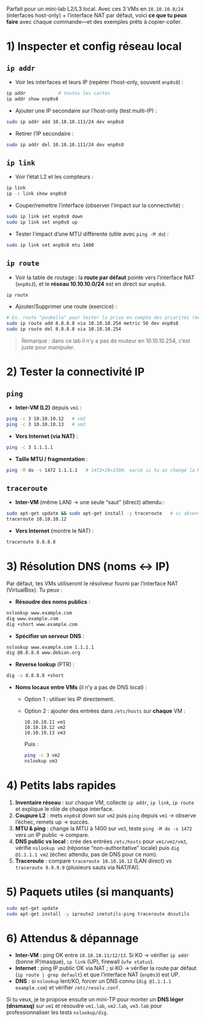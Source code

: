 Parfait pour un mini-lab L2/L3 local. Avec ces 3 VMs en `10.10.10.0/24` (interfaces host-only) + l’interface NAT par défaut, voici **ce que tu peux faire** avec chaque commande—et des exemples prêts à copier-coller.

# 1) Inspecter et config réseau local

## `ip addr`

* Voir les interfaces et leurs IP (repérer l’host-only, souvent `enp0s8`) :

```bash
ip addr            # toutes les cartes
ip addr show enp0s8
```

* Ajouter une IP secondaire sur l’host-only (test multi-IP) :

```bash
sudo ip addr add 10.10.10.111/24 dev enp0s8
```

* Retirer l’IP secondaire :

```bash
sudo ip addr del 10.10.10.111/24 dev enp0s8
```

## `ip link`

* Voir l’état L2 et les compteurs :

```bash
ip link
ip -s link show enp0s8
```

* Couper/remettre l’interface (observer l’impact sur la connectivité) :

```bash
sudo ip link set enp0s8 down
sudo ip link set enp0s8 up
```

* Tester l’impact d’une MTU différente (utile avec `ping -M do`) :

```bash
sudo ip link set enp0s8 mtu 1400
```

## `ip route`

* Voir la table de routage : la **route par défaut** pointe vers l’interface NAT (`enp0s3`), et le **réseau 10.10.10.0/24** est en direct sur `enp0s8`.

```bash
ip route
```

* Ajouter/Supprimer une route (exercice) :

```bash
# Ex. route "poubelle" pour tester la prise en compte des priorités (metric)
sudo ip route add 8.8.8.8 via 10.10.10.254 metric 50 dev enp0s8
sudo ip route del 8.8.8.8 via 10.10.10.254
```

> Remarque : dans ce lab il n’y a pas de routeur en 10.10.10.254, c’est juste pour manipuler.

# 2) Tester la connectivité IP

## `ping`

* **Inter-VM (L2)** depuis `vm1` :

```bash
ping -c 3 10.10.10.12   # vm2
ping -c 3 10.10.10.13   # vm3
```

* **Vers Internet (via NAT)** :

```bash
ping -c 3 1.1.1.1
```

* **Taille MTU / fragmentation** :

```bash
ping -M do -s 1472 1.1.1.1   # 1472+28=1500, varie si tu as changé la MTU
```

## `traceroute`

* **Inter-VM** (même LAN) → une seule “saut” (direct) attendu :

```bash
sudo apt-get update && sudo apt-get install -y traceroute   # si absent
traceroute 10.10.10.12
```

* **Vers Internet** (montre le NAT) :

```bash
traceroute 8.8.8.8
```

# 3) Résolution DNS (noms ↔ IP)

Par défaut, tes VMs utiliseront le résolveur fourni par l’interface NAT (VirtualBox). Tu peux :

* **Résoudre des noms publics** :

```bash
nslookup www.example.com
dig www.example.com
dig +short www.example.com
```

* **Spécifier un serveur DNS** :

```bash
nslookup www.example.com 1.1.1.1
dig @8.8.8.8 www.debian.org
```

* **Reverse lookup** (PTR) :

```bash
dig -x 8.8.8.8 +short
```

* **Noms locaux entre VMs** (il n’y a pas de DNS local) :

  * Option 1 : utiliser les IP directement.
  * Option 2 : ajouter des entrées dans `/etc/hosts` sur **chaque** VM :

    ```
    10.10.10.11 vm1
    10.10.10.12 vm2
    10.10.10.13 vm3
    ```

    Puis :

    ```bash
    ping -c 3 vm2
    nslookup vm3
    ```

# 4) Petits labs rapides

1. **Inventaire réseau** : sur chaque VM, collecte `ip addr`, `ip link`, `ip route` et explique le rôle de chaque interface.
2. **Coupure L2** : mets `enp0s8` down sur `vm2` puis `ping` depuis `vm1` → observe l’échec, remets up → succès.
3. **MTU & ping** : change la MTU à 1400 sur `vm3`, teste `ping -M do -s 1472` vers un IP public → compare.
4. **DNS public vs local** : crée des entrées `/etc/hosts` pour `vm1/vm2/vm3`, vérifie `nslookup vm2` (réponse “non-authoritative” locale) puis `dig @1.1.1.1 vm2` (échec attendu, pas de DNS pour ce nom).
5. **Traceroute** : compare `traceroute 10.10.10.12` (LAN direct) vs `traceroute 9.9.9.9` (plusieurs sauts via NAT/FAI).

# 5) Paquets utiles (si manquants)

```bash
sudo apt-get update
sudo apt-get install -y iproute2 inetutils-ping traceroute dnsutils
```

# 6) Attendus & dépannage

* **Inter-VM** : ping OK entre `10.10.10.11/12/13`. Si KO → vérifier `ip addr` (bonne IP/masque), `ip link` (UP), firewall (`ufw status`).
* **Internet** : ping IP public OK via NAT ; si KO → vérifier la route par défaut (`ip route | grep default`) et que l’interface NAT (`enp0s3`) est UP.
* **DNS** : si `nslookup` lent/KO, forcer un DNS connu (`dig @1.1.1.1 example.com`) et vérifier `/etc/resolv.conf`.

Si tu veux, je te propose ensuite un mini-TP pour monter un **DNS léger (dnsmasq)** sur `vm1` et résoudre `vm1.lab`, `vm2.lab`, `vm3.lab` pour professionnaliser les tests `nslookup/dig`.
